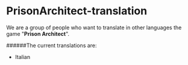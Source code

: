 # PrisonArchitect-translation
We are a group of people who want to translate in other languages the game "**Prison Architect**".

######The current translations are:
- Italian
